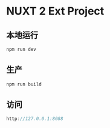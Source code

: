 # NUXT 2 Ext Project

## 本地运行

```js
npm run dev
```

## 生产

```js
npm run build
```

## 访问

```js
http://127.0.0.1:8088
```
